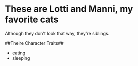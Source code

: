 # These are Lotti and Manni, my favorite cats

Although they don't look that way, they're siblings.

##Theire Character Traits##
* eating
* sleeping


